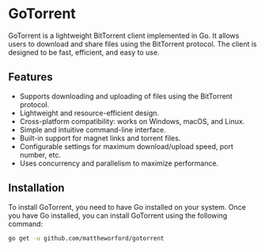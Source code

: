 # GoTorrent

GoTorrent is a lightweight BitTorrent client implemented in Go. It allows users to download and share files using the BitTorrent protocol. The client is designed to be fast, efficient, and easy to use.

## Features

- Supports downloading and uploading of files using the BitTorrent protocol.
- Lightweight and resource-efficient design.
- Cross-platform compatibility: works on Windows, macOS, and Linux.
- Simple and intuitive command-line interface.
- Built-in support for magnet links and torrent files.
- Configurable settings for maximum download/upload speed, port number, etc.
- Uses concurrency and parallelism to maximize performance.

## Installation

To install GoTorrent, you need to have Go installed on your system. Once you have Go installed, you can install GoTorrent using the following command:

```bash
go get -u github.com/mattheworford/gotorrent
